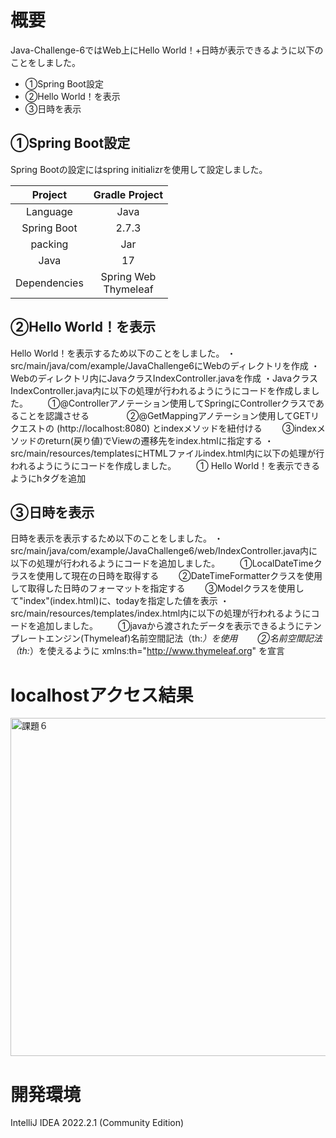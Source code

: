 # 概要
Java-Challenge-6ではWeb上にHello World！+日時が表示できるように以下のことをしました。

* ①Spring Boot設定
* ②Hello World！を表示
* ③日時を表示

## ①Spring Boot設定
Spring Bootの設定にはspring initializrを使用して設定しました。


| Project| Gradle Project| 
| :---: | :---: | 
| Language | Java | 
| Spring Boot | 2.7.3 | 
| packing | Jar | 
| Java | 17 | 
| Dependencies | Spring Web <br> Thymeleaf <br> |

## ②Hello World！を表示
Hello World！を表示するため以下のことをしました。
・src/main/java/com/example/JavaChallenge6にWebのディレクトリを作成
・Webのディレクトリ内にJavaクラスIndexController.javaを作成
・JavaクラスIndexController.java内に以下の処理が行われるようにうにコードを作成しました。
　　①@Controllerアノテーション使用してSpringにControllerクラスであることを認識させる　　
　　②@GetMappingアノテーション使用してGETリクエストの (http://localhost:8080) とindexメソッドを紐付ける
　　③indexメソッドのreturn(戻り値)でViewの遷移先をindex.htmlに指定する
・src/main/resources/templatesにHTMLファイルindex.html内に以下の処理が行われるようにうにコードを作成しました。
　　① Hello World！を表示できるようにhタグを追加

## ③日時を表示
日時を表示を表示するため以下のことをしました。
・src/main/java/com/example/JavaChallenge6/web/IndexController.java内に以下の処理が行われるようにコードを追加しました。
　　①LocalDateTimeクラスを使用して現在の日時を取得する
　　②DateTimeFormatterクラスを使用して取得した日時のフォーマットを指定する
　　③Modelクラスを使用して"index"(index.html)に、todayを指定した値を表示
・src/main/resources/templates/index.html内に以下の処理が行われるようにコードを追加しました。
　　①javaから渡されたデータを表示できるようにテンプレートエンジン(Thymeleaf)名前空間記法（th:*）を使用
　　②名前空間記法（th:*）を使えるように xmlns:th="http://www.thymeleaf.org" を宣言


# localhostアクセス結果
<img width="541" alt="課題６" src="https://user-images.githubusercontent.com/90845405/186192024-59a07686-0e5a-4083-87a2-f2344d2ac385.png">


# 開発環境
IntelliJ IDEA 2022.2.1 (Community Edition)
